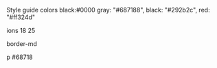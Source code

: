 Style guide
colors
black:#0000
gray: "#687188",
black: "#292b2c",
red: "#ff324d"


ions 
18
25





border-md

p
#68718
